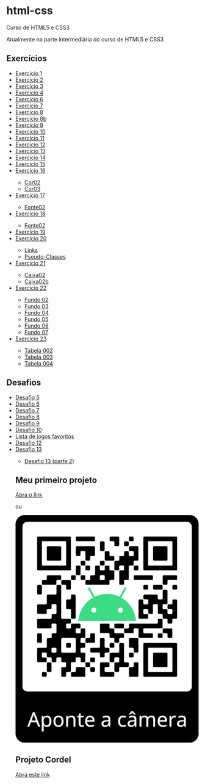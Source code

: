 # html-css
 Curso de HTML5 e CSS3

Atualmente na parte intermediária do curso de HTML5 e CSS3

<h2>Exercícios</h2>
<ul>
    <li><a href="https://guisouza-dev.github.io/html-css/exercicios/ex001/index.html" target="_blank" rel="external">Exercício 1</a></li>
    <li><a href="https://guisouza-dev.github.io/html-css/exercicios/ex002/index.html" target="_blank" rel="external">Exercício 2</a></li>
    <li><a href="https://guisouza-dev.github.io/html-css/exercicios/ex003/index.html" target="_blank" rel="external">Exercício 3</a></li>
    <li><a href="https://guisouza-dev.github.io/html-css/exercicios/ex004/index.html" target="_blank" rel="external">Exercício 4</a></li>
    <li><a href="https://guisouza-dev.github.io/html-css/exercicios/ex006/index.html" target="_blank" rel="external">Exercício 6</a></li>
    <li><a href="https://guisouza-dev.github.io/html-css/exercicios/ex007/html5.html" target="_blank" rel="external">Exercício 7</a></li>
    <li><a href="https://guisouza-dev.github.io/html-css/exercicios/ex008/index.html" target="_blank" rel="external">Exercício 8</a></li>
    <li><a href="https://guisouza-dev.github.io/html-css/exercicios/ex008b/index.html" target="_blank" rel="external">Exercício 8b</a></li>
    <li><a href="https://guisouza-dev.github.io/html-css/exercicios/ex009/index.html" target="_blank" rel="external">Exercício 9</a></li>
    <li><a href="https://guisouza-dev.github.io/html-css/exercicios/ex010/index.html" target="_blank" rel="external">Exercício 10</a></li>
    <li><a href="https://guisouza-dev.github.io/html-css/exercicios/ex011/index.html" target="_blank" rel="external">Exercício 11</a></li>
    <li><a href="https://guisouza-dev.github.io/html-css/exercicios/ex012/index.html" target="_blank" rel="external">Exercício 12</a></li>
    <li><a href="https://guisouza-dev.github.io/html-css/exercicios/ex013/index.html" target="_blank" rel="external">Exercício 13</a></li>
    <li><a href="https://guisouza-dev.github.io/html-css/exercicios/ex014/index.html" target="_blank" rel="external">Exercício 14</a></li>
    <li><a href="https://guisouza-dev.github.io/html-css/exercicios/ex015/index.html" target="_blank" rel="external">Exercício 15</a></li>
    <li><a href="https://guisouza-dev.github.io/html-css/exercicios/ex016/cor01.html" target="_blank" rel="external">Exercício 16</a></li>
        <ul>
            <li><a href="https://guisouza-dev.github.io/html-css/exercicios/ex016/cor02.html" target="_blank" rel="external">Cor02</a></li>
            <li><a href="https://guisouza-dev.io/html-css/exercicios/ex016/cor03.html" target="_blank" rel="external">Cor03</a></li>
        </ul>
    <li><a href="https://guisouza-dev.github.io/html-css/exercicios/ex017/fonte01.html" target="_blank" rel="external">Exercício 17</a></li>
        <ul>
            <li><a href="https://guisouza-dev.github.io/html-css/exercicios/ex017/font02.html" target="_blank" rel="external">Fonte02</a></li>
        </ul>
    <li><a href="https://guisouza-dev.github.io/html-css/exercicios/ex018/font01.html" target="_blank" rel="external">Exercício 18</a></li>
        <ul>
            <li><a href="https://guisouza-dev.github.io/html-css/exercicios/ex018/font02.html" target="_blank" rel="external">Fonte02</a></li>
        </ul>
    <li><a href="https://guisouza-dev.github.io/html-css/exercicios/ex019/seletor01.html" target="_blank" rel="external">Exercício 19</a></li>
    <li><a href="https://guisouza-dev.github.io/html-css/exercicios/ex020/hover.html" target="_blank" rel="external">Exercício 20</a></li>
        <ul>
            <li><a href="https://guisouza-dev.github.io/html-css/exercicios/ex020/links.html" target="_blank" rel="external">Links</a></li>
            <li><a href="https://guisouza-dev.io/html-css/exercicios/ex020/pseudo-classe.html" target="_blank" rel="external">Pseudo-Classes</a></li>
        </ul>
    <li><a href="https://guisouza-dev.github.io/html-css/exercicios/ex021/caixa01.html" target="_blank" rel="external">Exercício 21</a></li>
        <ul>
            <li><a href="https://guisouza-dev.github.io/html-css/exercicios/ex21/caixa02.html" target="_blank" rel="external">Caixa02</a></li>
            <li><a href="https://guisouza-dev.io/html-css/exercicios/ex021/caixa02b.html" target="_blank" rel="external">Caixa02b</a></li>
        </ul>
    <li><a href="https://guisouza-dev.github.io/html-css/exercicios/ex022/fundo001.html" target="_blank" rel="external">Exercício 22</a></li>
        <ul>
            <li><a href="https://guisouza-dev.github.io/html-css/exercicios/ex022/fundo002.html" target="_blank" rel="external">Fundo 02</a></li>
            <li><a href="https://guisouza-dev.github.io/html-css/exercicios/ex022/fundo003.html" target="_blank" rel="external">Fundo 03</a></li>
            <li><a href="https://guisouza-dev.github.io/html-css/exercicios/ex022/fundo004.html" target="_blank" rel="external">Fundo 04</a></li>
            <li><a href="https://guisouza-dev.github.io/html-css/exercicios/ex022/fundo005.html" target="_blank" rel="external">Fundo 05</a></li>
            <li><a href="https://guisouza-dev.github.io/html-css/exercicios/ex022/fundo006.html" target="_blank" rel="external">Fundo 06</a></li>
            <li><a href="https://guisouza-dev.github.io/html-css/exercicios/ex022/fundo007.html" target="_blank" rel="external">Fundo 07</a></li>
        </ul>
    <li><a href="https://guisouza-dev.github.io/html-css/exercicios/ex023/tabela001.html" target="_blank" rel="external">Exercício 23</a></li>
        <ul>
            <li><a href="https://guisouza-dev.github.io/html-css/exercicios/ex023/tabela002.html" target="_blank" rel="external">Tabela 002</a></li>
            <li><a href="https://guisouza-dev.github.io/html-css/exercicios/ex023/tabela003.html" target="_blank" rel="external">Tabela 003</a></li>
            <li><a href="https://guisouza-dev.github.io/html-css/exercicios/ex023/tabela004.html" target="_blank" rel="external">Tabela 004</a></li>
        </ul>
</ul>

<h2>Desafios</h2>
<ul>
    <li><a href="https://guisouza-dev.github.io/html-css/desafios/d005/index.html" target="_blank" rel="external">Desafio 5</a></li>
    <li><a href="https://guisouza-dev.github.io/html-css/desafios/d006/index.html" target="_blank" rel="external">Desafio 6</a></li>
    <li><a href="https://guisouza-dev.github.io/html-css/desafios/d007/index.html" target="_blank" rel="external">Desafio 7</a></li>
    <li><a href="https://guisouza-dev.github.io/html-css/desafios/d008/index.html" target="_blank" rel="external">Desafio 8</a></li>
    <li><a href="https://guisouza-dev.github.io/html-css/desafios/d009/index.html" target="_blank" rel="external">Desafio 9</a></li>
    <li><a href="https://guisouza-dev.github.io/html-css/desafios/d010/android.html" target="_blank" rel="external">Desafio 10</a></li>
    <li><a href="https://guisouza-dev.github.io/html-css/desafios/lista-de-jogos-favoritos/index.html" target="_blank" rel="external">Lista de jogos favoritos</a></li>
    <li><a href="https://guisouza-dev.github.io/html-css/desafios/d012/index.html" target="_blank" rel="external">Desafio 12</a></li>
    <li><a href="https://guisouza-dev.github.io/html-css/desafios/d013/desafio13-001.html" target="_blank" rel="external">Desafio 13</a></li>
        <ul>
            <li><a href="https://guisouza-dev.github.io/html-css/desafios/d013/desafio13-002.html" target="_blank" rel="external">Desafio 13 (parte 2)</a></li>
        </ul>

<h2>Meu primeiro projeto</h2>
<a href="https://guisouza-dev.github.io/projeto-android/" target="_blank" rel="external">Abra o link</a>
<p>ou</p>
<img src="Projeto_Android.png" alt="QR Code">

<h2>Projeto Cordel</h2>
<a href="https://guisouza-dev.github.io/projeto-cordel/" target="_blank" rel="external">Abra este link</a>


